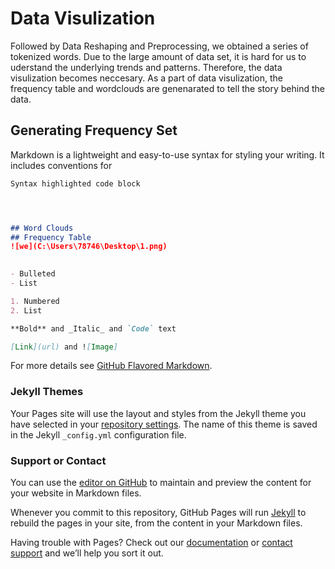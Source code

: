 # Data Visulization 
Followed by Data Reshaping and Preprocessing, we obtained a series of tokenized words. Due to the large amount of data set, it is hard for us to uderstand the underlying trends and patterns. Therefore, the data visulization becomes neccesary. As a part of data visulization, the frequency table and wordclouds are genenarated to tell the story behind the data.   
## Generating Frequency Set 

Markdown is a lightweight and easy-to-use syntax for styling your writing. It includes conventions for

```markdown
Syntax highlighted code block




## Word Clouds
## Frequency Table 
![we](C:\Users\78746\Desktop\1.png)
 

- Bulleted
- List

1. Numbered
2. List

**Bold** and _Italic_ and `Code` text

[Link](url) and ![Image]
```

For more details see [GitHub Flavored Markdown](https://guides.github.com/features/mastering-markdown/).

### Jekyll Themes

Your Pages site will use the layout and styles from the Jekyll theme you have selected in your [repository settings](https://github.com/LL608/LL/settings). The name of this theme is saved in the Jekyll `_config.yml` configuration file.

### Support or Contact
You can use the [editor on GitHub](https://github.com/LL608/LL/edit/gh-pages/index.md) to maintain and preview the content for your website in Markdown files.

Whenever you commit to this repository, GitHub Pages will run [Jekyll](https://jekyllrb.com/) to rebuild the pages in your site, from the content in your Markdown files.

Having trouble with Pages? Check out our [documentation](https://docs.github.com/categories/github-pages-basics/) or [contact support](https://support.github.com/contact) and we’ll help you sort it out.
